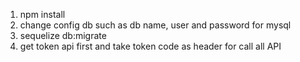 1. npm install
2. change config db such as db name, user and password for mysql
3. sequelize db:migrate
4. get token api first and take token code as header for call all API